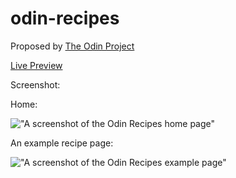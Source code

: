 # odin-recipes

Proposed by [The Odin Project](https://www.theodinproject.com/paths/foundations/courses/foundations/lessons/recipes)

[Live Preview](https://htmlpreview.github.io/?https://github.com/dev-math/projects/blob/master/sites/odin-recipes/index.html)

Screenshot: 

Home:

!["A screenshot of the Odin Recipes home page"](https://i.imgur.com/RcGFoEK.png)

An example recipe page:

!["A screenshot of the Odin Recipes example page"](https://i.imgur.com/v6QOo19.png)
